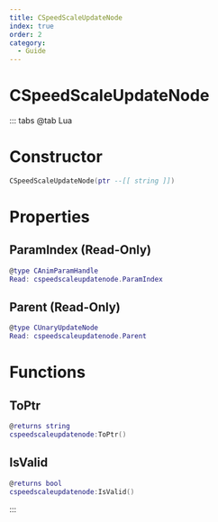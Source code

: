 ```yaml
---
title: CSpeedScaleUpdateNode
index: true
order: 2
category:
  - Guide
---
```


# CSpeedScaleUpdateNode

::: tabs
@tab Lua
# Constructor
```lua
CSpeedScaleUpdateNode(ptr --[[ string ]])
```
# Properties
## ParamIndex (Read-Only)
```lua
@type CAnimParamHandle
Read: cspeedscaleupdatenode.ParamIndex
```
## Parent (Read-Only)
```lua
@type CUnaryUpdateNode
Read: cspeedscaleupdatenode.Parent
```
# Functions
## ToPtr
```lua
@returns string
cspeedscaleupdatenode:ToPtr()
```
## IsValid
```lua
@returns bool
cspeedscaleupdatenode:IsValid()
```

:::